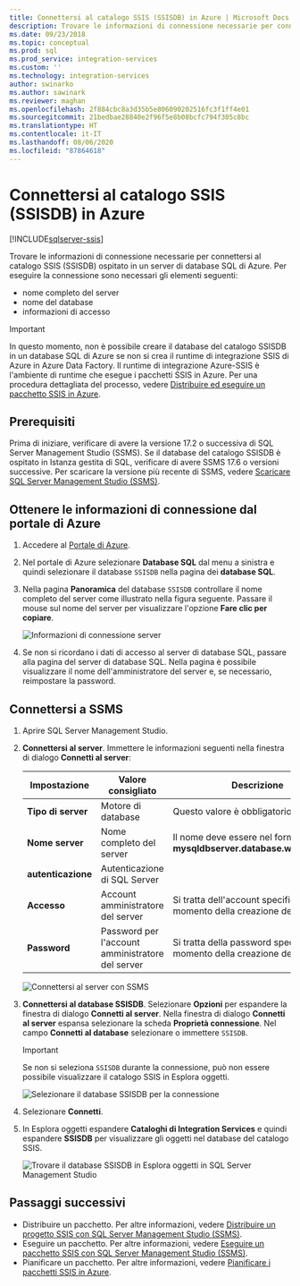 ```yaml
---
title: Connettersi al catalogo SSIS (SSISDB) in Azure | Microsoft Docs
description: Trovare le informazioni di connessione necessarie per connettersi al catalogo SSIS (SSISDB) ospitato in un server di database SQL di Azure.
ms.date: 09/23/2018
ms.topic: conceptual
ms.prod: sql
ms.prod_service: integration-services
ms.custom: ''
ms.technology: integration-services
author: swinarko
ms.author: sawinark
ms.reviewer: maghan
ms.openlocfilehash: 2f884cbc8a3d35b5e806090202516fc3f1ff4e01
ms.sourcegitcommit: 21bedbae28840e2f96f5e8b08bcfc794f305c8bc
ms.translationtype: HT
ms.contentlocale: it-IT
ms.lasthandoff: 08/06/2020
ms.locfileid: "87864618"
---
```

# <a name="connect-to-the-ssis-catalog-ssisdb-in-azure"></a>Connettersi al catalogo SSIS (SSISDB) in Azure

[!INCLUDE[sqlserver-ssis](../../includes/applies-to-version/sqlserver-ssis.md)]



Trovare le informazioni di connessione necessarie per connettersi al catalogo SSIS (SSISDB) ospitato in un server di database SQL di Azure. Per eseguire la connessione sono necessari gli elementi seguenti:
- nome completo del server
- nome del database
- informazioni di accesso 

> [!IMPORTANT]
> In questo momento, non è possibile creare il database del catalogo SSISDB in un database SQL di Azure se non si crea il runtime di integrazione SSIS di Azure in Azure Data Factory. Il runtime di integrazione Azure-SSIS è l'ambiente di runtime che esegue i pacchetti SSIS in Azure. Per una procedura dettagliata del processo, vedere [Distribuire ed eseguire un pacchetto SSIS in Azure](https://docs.microsoft.com/azure/data-factory/tutorial-create-azure-ssis-runtime-portal). 

## <a name="prerequisites"></a>Prerequisiti
Prima di iniziare, verificare di avere la versione 17.2 o successiva di SQL Server Management Studio (SSMS). Se il database del catalogo SSISDB è ospitato in Istanza gestita di SQL, verificare di avere SSMS 17.6 o versioni successive. Per scaricare la versione più recente di SSMS, vedere [Scaricare SQL Server Management Studio (SSMS)](https://docs.microsoft.com/sql/ssms/download-sql-server-management-studio-ssms).

## <a name="get-the-connection-info-from-the-azure-portal"></a>Ottenere le informazioni di connessione dal portale di Azure
1. Accedere al [Portale di Azure](https://portal.azure.com/).
2. Nel portale di Azure selezionare **Database SQL** dal menu a sinistra e quindi selezionare il database `SSISDB` nella pagina dei **database SQL**. 
3. Nella pagina **Panoramica** del database `SSISDB` controllare il nome completo del server come illustrato nella figura seguente. Passare il mouse sul nome del server per visualizzare l'opzione **Fare clic per copiare**.

    ![Informazioni di connessione server](media/ssis-azure-connect-to-catalog-database/server-name.png) 

4. Se non si ricordano i dati di accesso al server di database SQL, passare alla pagina del server di database SQL. Nella pagina è possibile visualizzare il nome dell'amministratore del server e, se necessario, reimpostare la password.

## <a name="connect-with-ssms"></a>Connettersi a SSMS
1. Aprire SQL Server Management Studio.

2. **Connettersi al server**. Immettere le informazioni seguenti nella finestra di dialogo **Connetti al server**:

   | Impostazione       | Valore consigliato | Descrizione | 
   | ------------ | ------------------ | ------------------------------------------------- | 
   | **Tipo di server** | Motore di database | Questo valore è obbligatorio. |
   | **Nome server** | Nome completo del server | Il nome deve essere nel formato **mysqldbserver.database.windows.net**. |
   | **autenticazione** | Autenticazione di SQL Server | |
   | **Accesso** | Account amministratore del server | Si tratta dell'account specificato al momento della creazione del server. |
   | **Password** | Password per l'account amministratore del server | Si tratta della password specificata al momento della creazione del server. |

    ![Connettersi al server con SSMS](media/ssis-azure-connect-to-catalog-database/ssisdb-connect-1.png)

3. **Connettersi al database SSISDB**. Selezionare **Opzioni** per espandere la finestra di dialogo **Connetti al server**. Nella finestra di dialogo **Connetti al server** espansa selezionare la scheda **Proprietà connessione**. Nel campo **Connetti al database** selezionare o immettere `SSISDB`.

    > [!IMPORTANT]
    > Se non si seleziona `SSISDB` durante la connessione, può non essere possibile visualizzare il catalogo SSIS in Esplora oggetti.

    ![Selezionare il database SSISDB per la connessione](media/ssis-azure-connect-to-catalog-database/ssisdb-connect-2.png)

4. Selezionare **Connetti**.

5. In Esplora oggetti espandere **Cataloghi di Integration Services** e quindi espandere **SSISDB** per visualizzare gli oggetti nel database del catalogo SSIS.

    ![Trovare il database SSISDB in Esplora oggetti in SQL Server Management Studio](media/ssis-azure-connect-to-catalog-database/ssisdb-connect-3.png)

## <a name="next-steps"></a>Passaggi successivi
- Distribuire un pacchetto. Per altre informazioni, vedere [Distribuire un progetto SSIS con SQL Server Management Studio (SSMS)](../ssis-quickstart-deploy-ssms.md).
- Eseguire un pacchetto. Per altre informazioni, vedere [Eseguire un pacchetto SSIS con SQL Server Management Studio (SSMS)](../ssis-quickstart-run-ssms.md).
- Pianificare un pacchetto. Per altre informazioni, vedere [Pianificare i pacchetti SSIS in Azure](ssis-azure-schedule-packages.md).
